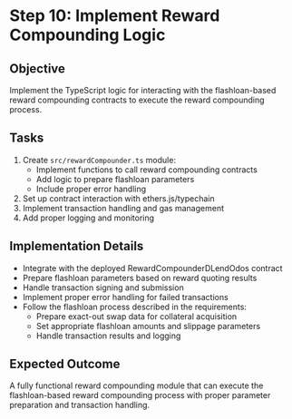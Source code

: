 # Step 10: Implement Reward Compounding Logic

## Objective
Implement the TypeScript logic for interacting with the flashloan-based reward compounding contracts to execute the reward compounding process.

## Tasks
1. Create `src/rewardCompounder.ts` module:
   - Implement functions to call reward compounding contracts
   - Add logic to prepare flashloan parameters
   - Include proper error handling
2. Set up contract interaction with ethers.js/typechain
3. Implement transaction handling and gas management
4. Add proper logging and monitoring

## Implementation Details
- Integrate with the deployed RewardCompounderDLendOdos contract
- Prepare flashloan parameters based on reward quoting results
- Handle transaction signing and submission
- Implement proper error handling for failed transactions
- Follow the flashloan process described in the requirements:
  - Prepare exact-out swap data for collateral acquisition
  - Set appropriate flashloan amounts and slippage parameters
  - Handle transaction results and logging

## Expected Outcome
A fully functional reward compounding module that can execute the flashloan-based reward compounding process with proper parameter preparation and transaction handling.
